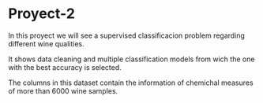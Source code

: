 # Proyect-2
In this proyect we will see a supervised classificacion problem regarding different wine qualities.

It shows data cleaning and multiple classification models from wich the one with the best accuracy is selected.

The columns in this dataset contain the information of chemichal measures of more than 6000 wine samples.
